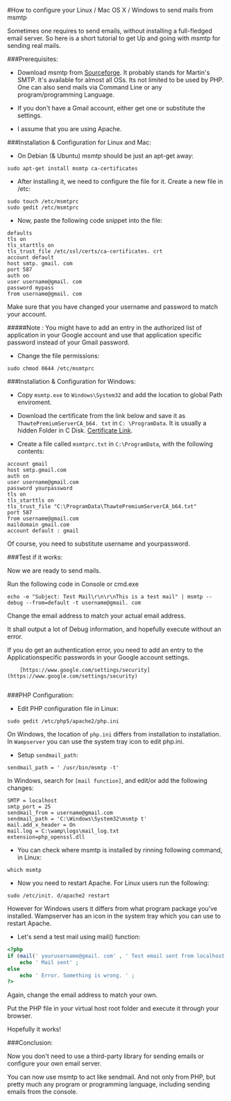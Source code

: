#How to configure your Linux / Mac OS X / Windows to send mails from msmtp



Sometimes one requires to send emails, without installing a full-fledged email server. So here is a short tutorial to get Up and going with msmtp for sending real mails.



###Prerequisites:

* Download msmtp from [Sourceforge](http://msmtp.sourceforge.net/). It probably stands for Martin's SMTP. It's available for almost all OSs. Its not limited to be used by PHP. One can also send mails via Command Line or any program/programming Language.

* If you don't have a Gmail account, either get one or substitute the settings.

* I assume that you are using Apache.



###Installation & Configuration for Linux and Mac:

* On Debian (& Ubuntu) msmtp should be just an apt-get away:

```
sudo apt-get install msmtp ca-certificates
```

* After installing it, we need to configure the file for it. Create a new file in /etc:

```
sudo touch /etc/msmtprc
sudo gedit /etc/msmtprc
```

* Now, paste the following code snippet into the file:

```
defaults
tls on
tls_starttls on
tls_trust_file /etc/ssl/certs/ca‐certificates. crt
account default
host smtp. gmail. com
port 587
auth on
user username@gmail. com
password mypass
from username@gmail. com
```

Make sure that you have changed your username and password to match your account.

#####Note : You might have to add an entry in the authorized list of application in your Google account and use that application specific password instead of your Gmail password.

* Change the file permissions:

```
sudo chmod 0644 /etc/msmtprc
```


###Installation & Configuration for Windows:

* Copy `msmtp.exe` to `Windows\System32` and add the location to global Path enviroment. 

* Download the certificate from the link below and save it as `ThawtePremiumServerCA_b64. txt` in `C: \ProgramData`. It is usually a hidden Folder in C Disk. [Certificate Link](http://www.geotrust.com/resources/root_certificates/certificates/Equifax_Secure_Certificate_Authority.pem).
	
* Create a file called `msmtprc.txt` in `C:\ProgramData`, with the following contents:

```
account gmail
host smtp.gmail.com
auth on
user username@gmail.com
password yourpassword
tls on
tls_starttls on
tls_trust_file "C:\ProgramData\ThawtePremiumServerCA_b64.txt"
port 587
from username@gmail.com
maildomain gmail.com
account default : gmail
```

Of course, you need to substitute username and  yourpassword.



###Test if it works:

Now we are ready to send mails.

Run the following code in Console or cmd.exe

```
echo -e "Subject: Test Mail\r\n\r\nThis is a test mail" | msmtp --debug --from=default -t username@gmail. com
```

Change the email address to match your actual email address.

It shall output a lot of Debug information, and hopefully execute without an error.

If you do get an authentication error, you need to add an entry to the Application­specific passwords in your Google account settings.

```
	[https://www.google.com/settings/security](https://www.google.com/settings/security)
	
```



###PHP Configuration:

* Edit PHP configuration file in Linux:

```
sudo gedit /etc/php5/apache2/php.ini
```

On Windows, the location of `php.ini` differs from installation to installation. In `Wampserver` you can use the system tray icon to edit php.ini.

* Setup `sendmail_path`:

```
sendmail_path = ' /usr/bin/msmtp -t'
```

In Windows, search for `[mail function]`, and edit/or add the following changes:

```
SMTP = localhost
smtp_port = 25
sendmail_from = username@gmail.com
sendmail_path = 'C:\Windows\System32\msmtp ­t'
mail.add_x_header = On
mail.log = C:\wamp\logs\mail_log.txt
extension=php_openssl.dll
```

* You can check where msmtp is installed by rinning following command, in Linux:

```
which msmtp
```

* Now you need to restart Apache. For Linux users run the following:

```
sudo /etc/init. d/apache2 restart
```

However for Windows users it differs from what program package you've installed. Wampserver has an icon in the system tray which you can use to restart Apache.

* Let's send a test mail using mail() function:

```php
<?php
if (mail(' yourusername@gmail. com' , ' Test email sent from localhost' , ' This works great! ' ))
	echo ' Mail sent' ;
else
	echo ' Error. Something is wrong. ' ;
?>
```

Again, change the email address to match your own.

Put the PHP file in your virtual host root folder and execute it through your browser.

Hopefully it works!



###Conclusion:

Now you don't need to use a third-party library for sending emails or configure your own email server.

You can now use msmtp to act like sendmail. And not only from PHP, but pretty much any program or programming language, including sending emails from the console.